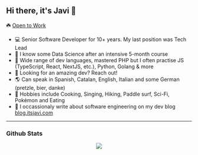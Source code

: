 <!--```js
const devLog = {
  title: "It's Super Effective!",
  url: 'https://blog.itsjavi.com',
  author: 'Javier Aguilar',
  about: 'Softwate and Game Development, Technology',
  awesomeness: "🦄✨"
}

```
-->

## Hi there, it's Javi 👋

☘️ [Open to Work](https://www.linkedin.com/in/itsjavi/)

- 💻 Senior Software Developer for 10+ years. My last position was Tech Lead
- 🔬 I know some Data Science after an intensive 5-month course
- 🌱 Wide range of dev languages, mastered PHP but I often practise JS (TypeScript, React, NextJS, etc.), Python, Golang & more
- 🚀 Looking for an amazing dev? Reach out!
- 🌎 Can speak in Spanish, Catalan, English, Italian and some German (pretzle, bier, danke)
- 🙉 Hobbies include Cooking, Singing, Hiking, Paddle surf, Sci-Fi, Pokémon and Eating
- 📝 I occassionaly write about software engineering on my dev blog [blog.itsjavi.com](https://blog.itsjavi.com)

<hr />

### Github Stats

<div style="align:center;" align="center">
  <center>
    <img align="center" src="https://github-readme-stats.vercel.app/api/?username=itsjavi&theme=nord&show_icons=true&count_private=true" />
  </center>
</div>
